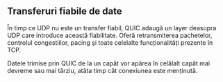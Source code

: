 ## Transferuri fiabile de date 

În timp ce UDP nu este un transfer fiabil, QUIC adaugă un layer deasupra UDP 
care introduce această fiabilitate. Oferă retransmiterea pachetelor, controlul 
congestiilor, pacing și toate celelalte funcționalități prezente în TCP.

Datele trimise prin QUIC de la un capăt vor apărea în celălalt capăt mai 
devreme sau mai târziu, atâta timp cât conexiunea este menținută.
